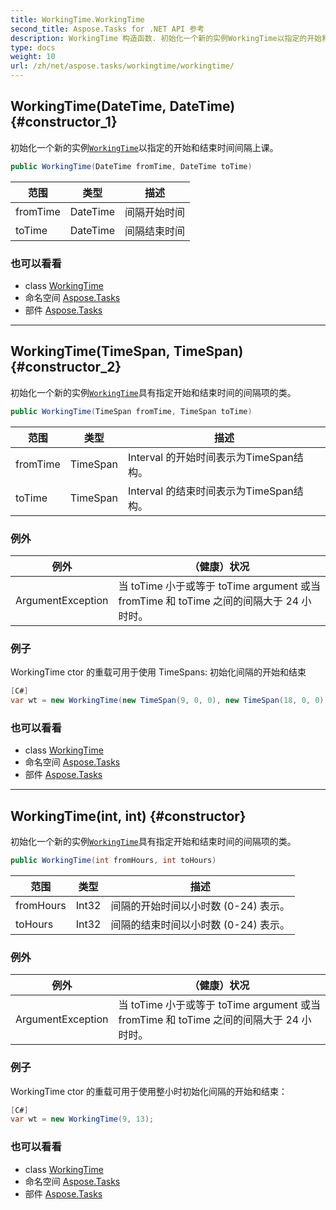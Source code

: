 ```yaml
---
title: WorkingTime.WorkingTime
second_title: Aspose.Tasks for .NET API 参考
description: WorkingTime 构造函数. 初始化一个新的实例WorkingTime以指定的开始和结束时间间隔上课
type: docs
weight: 10
url: /zh/net/aspose.tasks/workingtime/workingtime/
---
```

## WorkingTime(DateTime, DateTime) {#constructor_1}

初始化一个新的实例[`WorkingTime`](../)以指定的开始和结束时间间隔上课。

```csharp
public WorkingTime(DateTime fromTime, DateTime toTime)
```

| 范围 | 类型 | 描述 |
| --- | --- | --- |
| fromTime | DateTime | 间隔开始时间 |
| toTime | DateTime | 间隔结束时间 |

### 也可以看看

* class [WorkingTime](../)
* 命名空间 [Aspose.Tasks](../../workingtime/)
* 部件 [Aspose.Tasks](../../../)

---

## WorkingTime(TimeSpan, TimeSpan) {#constructor_2}

初始化一个新的实例[`WorkingTime`](../)具有指定开始和结束时间的间隔项的类。

```csharp
public WorkingTime(TimeSpan fromTime, TimeSpan toTime)
```

| 范围 | 类型 | 描述 |
| --- | --- | --- |
| fromTime | TimeSpan | Interval 的开始时间表示为TimeSpan结构。 |
| toTime | TimeSpan | Interval 的结束时间表示为TimeSpan结构。 |

### 例外

| 例外 | （健康）状况 |
| --- | --- |
| ArgumentException | 当 toTime 小于或等于 toTime argument 或当 fromTime 和 toTime 之间的间隔大于 24 小时时。 |

### 例子

WorkingTime ctor 的重载可用于使用 TimeSpans: 初始化间隔的开始和结束

```csharp
[C#]
var wt = new WorkingTime(new TimeSpan(9, 0, 0), new TimeSpan(18, 0, 0));
```

### 也可以看看

* class [WorkingTime](../)
* 命名空间 [Aspose.Tasks](../../workingtime/)
* 部件 [Aspose.Tasks](../../../)

---

## WorkingTime(int, int) {#constructor}

初始化一个新的实例[`WorkingTime`](../)具有指定开始和结束时间的间隔项的类。

```csharp
public WorkingTime(int fromHours, int toHours)
```

| 范围 | 类型 | 描述 |
| --- | --- | --- |
| fromHours | Int32 | 间隔的开始时间以小时数 (0-24) 表示。 |
| toHours | Int32 | 间隔的结束时间以小时数 (0-24) 表示。 |

### 例外

| 例外 | （健康）状况 |
| --- | --- |
| ArgumentException | 当 toTime 小于或等于 toTime argument 或当 fromTime 和 toTime 之间的间隔大于 24 小时时。 |

### 例子

WorkingTime ctor 的重载可用于使用整小时初始化间隔的开始和结束：

```csharp
[C#]
var wt = new WorkingTime(9, 13);
```

### 也可以看看

* class [WorkingTime](../)
* 命名空间 [Aspose.Tasks](../../workingtime/)
* 部件 [Aspose.Tasks](../../../)


